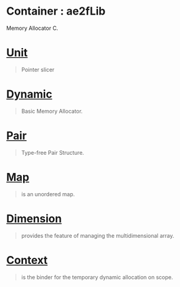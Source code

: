 # Container : ae2fLib
Memory Allocator C.

# [Unit](./Container/Unit.md)
> Pointer slicer

# [Dynamic](./Container/Dynamic.md)
> Basic Memory Allocator.

# [Pair](./Container/Pair.md)
> Type-free Pair Structure.

# [Map](./Container/Map.md)
> is an unordered map.

# [Dimension](./Container/Dimension.md)
> provides the feature of managing the multidimensional array.

# [Context](./Container/Context.md)
> is the binder for the temporary dynamic allocation on scope.